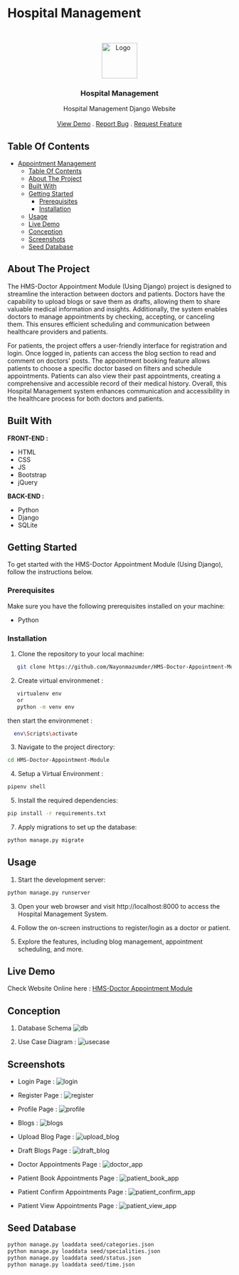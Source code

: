 # Hospital Management 

<br/>
<p align="center">
  <a href="https://github.com/Nayonmazumder/HMS-Doctor-Appointment-Module">
    <img src="static/img/logo.png" alt="Logo"  height="80">
  </a>

  <h3 align="center">Hospital Management</h3>

  <p align="center">
    Hospital Management Django Website
    <br/>
    <br/>
    <a href="https://github.com/Nayonmazumder/HMS-Doctor-Appointment-Module">View Demo</a>
    .
    <a href="https://github.com/Nayonmazumder/HMS-Doctor-Appointment-Module/issues">Report Bug</a>
    .
    <a href="https://github.com/Nayonmazumder/HMS-Doctor-Appointment-Module/issues">Request Feature</a>
  </p>
</p>

## Table Of Contents

- [Appointment Management](#hospital-management)
  - [Table Of Contents](#table-of-contents)
  - [About The Project](#about-the-project)
  - [Built With](#built-with)
  - [Getting Started](#getting-started)
    - [Prerequisites](#prerequisites)
    - [Installation](#installation)
  - [Usage](#usage)
  - [Live Demo](#live-demo)
  - [Conception](#conception)
  - [Screenshots](#screenshots)
  - [Seed Database](#seed-database)

## About The Project

The HMS-Doctor Appointment Module (Using Django) project is designed to streamline the interaction between doctors and patients. Doctors have the capability to upload blogs or save them as drafts, allowing them to share valuable medical information and insights. Additionally, the system enables doctors to manage appointments by checking, accepting, or canceling them. This ensures efficient scheduling and communication between healthcare providers and patients.

For patients, the project offers a user-friendly interface for registration and login. Once logged in, patients can access the blog section to read and comment on doctors' posts. The appointment booking feature allows patients to choose a specific doctor based on filters and schedule appointments. Patients can also view their past appointments, creating a comprehensive and accessible record of their medical history. Overall, this Hospital Management system enhances communication and accessibility in the healthcare process for both doctors and patients.

## Built With

**FRONT-END :**
- HTML
- CSS 
- JS
- Bootstrap
- jQuery

**BACK-END :**
- Python
- Django
- SQLite

## Getting Started

To get started with the HMS-Doctor Appointment Module (Using Django), follow the instructions below.

### Prerequisites

Make sure you have the following prerequisites installed on your machine:

- Python

### Installation

1. Clone the repository to your local machine:

```bash
   git clone https://github.com/Nayonmazumder/HMS-Doctor-Appointment-Module.git  
```

2. Create virtual environmenet  :  
```bash
   virtualenv env
   or  
   python -m venv env
```
then start the environmenet :  
```bash
  env\Scripts\activate
```

3. Navigate to the project directory:
```bash 
cd HMS-Doctor-Appointment-Module
```

4. Setup a Virtual Environment :
```bash
pipenv shell
```

5. Install the required dependencies:
```bash
pip install -r requirements.txt
```

7. Apply migrations to set up the database:
```bash 
python manage.py migrate
```

## Usage

1. Start the development server:  
```bash
python manage.py runserver 
```

3. Open your web browser and visit http://localhost:8000 to access the Hospital Management System.

4. Follow the on-screen instructions to register/login as a doctor or patient.

5. Explore the features, including blog management, appointment scheduling, and more.

## Live Demo
Check Website Online here : [HMS-Doctor Appointment Module](#)


## Conception
1. Database Schema
![db](screenshots/db.png)

2. Use Case Diagram : 
![usecase](screenshots/usecase.PNG)

## Screenshots
- Login Page : 
![login](screenshots/login.PNG)

- Register Page : 
![register](screenshots/register.PNG)

- Profile Page : 
![profile](screenshots/profile.PNG)

- Blogs : 
![blogs](screenshots/blogs.PNG)

- Upload Blog Page : 
![upload_blog](screenshots/upload_blog.PNG)

- Draft Blogs Page : 
![draft_blog](screenshots/draft_blog.PNG)

- Doctor Appointments Page : 
![doctor_app](screenshots/doctor_app.PNG)

- Patient Book Appointments Page : 
![patient_book_app](screenshots/patient_book_app.PNG)

- Patient Confirm Appointments Page : 
![patient_confirm_app](screenshots/patient_confirm_app.PNG)

- Patient View Appointments Page : 
![patient_view_app](screenshots/patient_view_app.PNG)


## Seed Database
```bash
python manage.py loaddata seed/categories.json 
python manage.py loaddata seed/specialities.json
python manage.py loaddata seed/status.json
python manage.py loaddata seed/time.json
```
